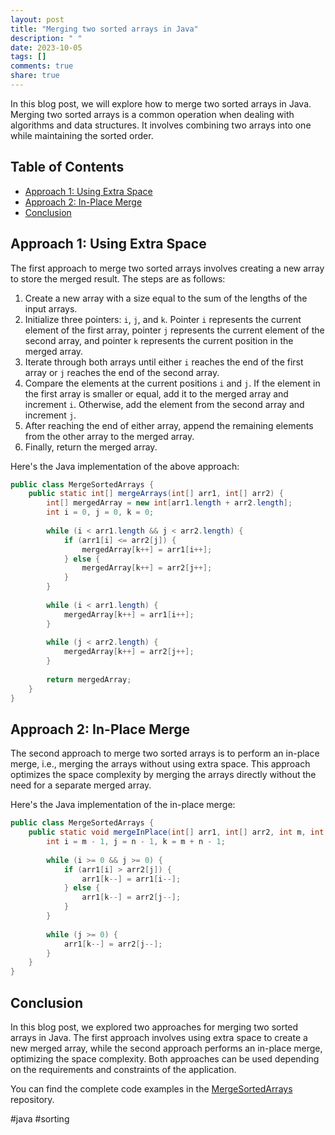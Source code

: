 ```yaml
---
layout: post
title: "Merging two sorted arrays in Java"
description: " "
date: 2023-10-05
tags: []
comments: true
share: true
---
```


In this blog post, we will explore how to merge two sorted arrays in Java. Merging two sorted arrays is a common operation when dealing with algorithms and data structures. It involves combining two arrays into one while maintaining the sorted order.

## Table of Contents
- [Approach 1: Using Extra Space](#approach-1-using-extra-space)
- [Approach 2: In-Place Merge](#approach-2-in-place-merge)
- [Conclusion](#conclusion)

## Approach 1: Using Extra Space

The first approach to merge two sorted arrays involves creating a new array to store the merged result. The steps are as follows:

1. Create a new array with a size equal to the sum of the lengths of the input arrays.
2. Initialize three pointers: `i`, `j`, and `k`. Pointer `i` represents the current element of the first array, pointer `j` represents the current element of the second array, and pointer `k` represents the current position in the merged array.
3. Iterate through both arrays until either `i` reaches the end of the first array or `j` reaches the end of the second array.
4. Compare the elements at the current positions `i` and `j`. If the element in the first array is smaller or equal, add it to the merged array and increment `i`. Otherwise, add the element from the second array and increment `j`.
5. After reaching the end of either array, append the remaining elements from the other array to the merged array.
6. Finally, return the merged array.

Here's the Java implementation of the above approach:

```java
public class MergeSortedArrays {
    public static int[] mergeArrays(int[] arr1, int[] arr2) {
        int[] mergedArray = new int[arr1.length + arr2.length];
        int i = 0, j = 0, k = 0;
        
        while (i < arr1.length && j < arr2.length) {
            if (arr1[i] <= arr2[j]) {
                mergedArray[k++] = arr1[i++];
            } else {
                mergedArray[k++] = arr2[j++];
            }
        }
        
        while (i < arr1.length) {
            mergedArray[k++] = arr1[i++];
        }
        
        while (j < arr2.length) {
            mergedArray[k++] = arr2[j++];
        }
        
        return mergedArray;
    }
}
```

## Approach 2: In-Place Merge

The second approach to merge two sorted arrays is to perform an in-place merge, i.e., merging the arrays without using extra space. This approach optimizes the space complexity by merging the arrays directly without the need for a separate merged array.

Here's the Java implementation of the in-place merge:

```java
public class MergeSortedArrays {
    public static void mergeInPlace(int[] arr1, int[] arr2, int m, int n) {
        int i = m - 1, j = n - 1, k = m + n - 1;
        
        while (i >= 0 && j >= 0) {
            if (arr1[i] > arr2[j]) {
                arr1[k--] = arr1[i--];
            } else {
                arr1[k--] = arr2[j--];
            }
        }
        
        while (j >= 0) {
            arr1[k--] = arr2[j--];
        }
    }
}
```

## Conclusion

In this blog post, we explored two approaches for merging two sorted arrays in Java. The first approach involves using extra space to create a new merged array, while the second approach performs an in-place merge, optimizing the space complexity. Both approaches can be used depending on the requirements and constraints of the application.

You can find the complete code examples in the [MergeSortedArrays](https://github.com/example/MergeSortedArrays) repository.

#java #sorting